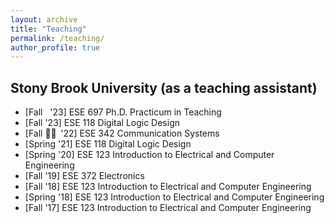 ```yaml
---
layout: archive
title: "Teaching"
permalink: /teaching/
author_profile: true
---
```



## Stony Brook University (as a teaching assistant)

* [Fall&nbsp;&nbsp; '23] ESE 697 Ph.D. Practicum in Teaching
* [Fall   '23] ESE 118 Digital Logic Design
* [Fall	&#20;&#20;&thinsp; '22] ESE 342 Communication Systems
* [Spring '21] ESE 118 Digital Logic Design
* [Spring '20] ESE 123 Introduction to Electrical and Computer Engineering
* [Fall   '19] ESE 372 Electronics
* [Fall   '18] ESE 123 Introduction to Electrical and Computer Engineering
* [Spring '18] ESE 123 Introduction to Electrical and Computer Engineering
* [Fall   '17] ESE 123 Introduction to Electrical and Computer Engineering
